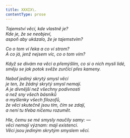 ```yaml
---
title: XXXIX\.
contentType: prose
---
```


_Tajemství věcí, kde vlastně je?  
Kde je, že se neobjeví,  
aspoň aby ukázalo, že je tajemstvím?_

_Co o tom ví řeka a co ví strom?  
A co já, jenž nejsem víc, co o tom vím?_

_Když se dívám na věci a přemýšlím, co si o nich myslí lidé,  
směju se jak potok svěže zurčící přes kameny._

_Neboť jediný skrytý smysl věcí  
je ten, že žádný skrytý smysl nemají.  
A je divnější než všechny podivnosti  
a než sny všech básníků  
a myšlenky všech filozofů,  
že věci skutečně jsou tím, čím se zdají,  
a není tu třeba ničemu rozumět._

_Hle, čemu se mé smysly naučily samy: —  
věci nemají význam: mají existenci.  
Věci jsou jediným skrytým smyslem věcí._
